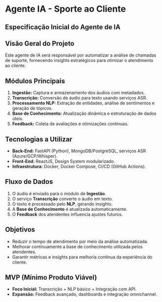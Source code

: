# Agente IA - Sporte ao Cliente

## Especificação Inicial do Agente de IA

## Visão Geral do Projeto
Este agente de IA será responsável por automatizar a análise de chamadas de suporte, fornecendo insights estratégicos para otimizar o atendimento ao cliente.

## Módulos Principais
1. **Ingestão:** Captura e armazenamento dos áudios com metadados.
2. **Transcrição:** Conversão de áudio para texto usando serviços ASR.
3. **Processamento NLP:** Extração de entidades, análise de sentimentos e geração de tópicos.
4. **Base de Conhecimento:** Atualização dinâmica e estruturação de dados úteis.
5. **Feedback:** Coleta de avaliações e otimizações contínuas.

## Tecnologias a Utilizar
- **Back-End:** FastAPI (Python), MongoDB/PostgreSQL, serviços ASR (Azure/GCP/Whisper).
- **Front-End:** ReactJS, Design System modularizado.
- **Infraestrutura:** Docker, Docker Compose, CI/CD (GitHub Actions).

## Fluxo de Dados
1. O áudio é enviado para o módulo de **Ingestão**.
2. O serviço **Transcrição** converte o áudio em texto.
3. O texto é processado pelo **NLP**, gerando insights.
4. A **Base de Conhecimento** é atualizada automaticamente.
5. O **Feedback** dos atendentes influencia ajustes futuros.

## Objetivos
- Reduzir o tempo de atendimento por meio da análise automatizada.
- Melhorar continuamente a base de conhecimento utilizada pelos atendentes.
- Garantir métricas e insights para melhoria contínua da experiência do cliente.

## MVP (Mínimo Produto Viável)
- **Foco Inicial:** Transcrição + NLP básico + Integração com API.
- **Expansão:** Feedback avançado, dashboards e integração omnichannel.

